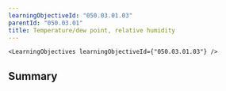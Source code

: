 ```yaml
---
learningObjectiveId: "050.03.01.03"
parentId: "050.03.01"
title: Temperature/dew point, relative humidity
---
```


```tsx eval
<LearningObjectives learningObjectiveId={"050.03.01.03"} />
```

## Summary
